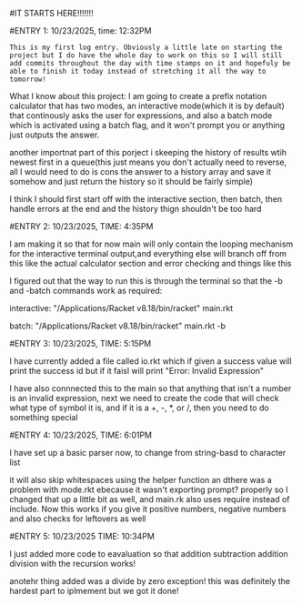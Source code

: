 #IT STARTS HERE!!!!!!!

#ENTRY 1: 10/23/2025, time: 12:32PM

	This is my first log entry. Obviously a little late on starting the project but I do have the whole day to work on this so I will still add commits throughout the day with time stamps on it and hopefuly be able to finish it today instead of stretching it all the way to tomorrow!

What I know about this project: I am going to create a prefix notation calculator that has two modes, an interactive mode(which it is by default) that continously asks the user for expressions, and also a batch mode which is activated using a batch flag, and it won't prompt you or anything just outputs the answer.

another importnat part of this porject i skeeping the history of results wtih newest first in a queue(this just means you don't actually need to reverse, all I would need to do is cons the answer to a history array and save it somehow and just return the history so it should be fairly simple)


I think I should first start off with the interactive section, then batch, then handle errors at the end and the history thign shouldn't be too hard


#ENTRY 2: 10/23/2025, TIME: 4:35PM


I am making it so that for now main will only contain the looping mechanism for the interactive terminal output,and everything else will branch off from this like the actual calculator section and error checking and things like this

I figured out that the way to run this is through the terminal so that the -b and -batch commands work as required:

interactive: "/Applications/Racket v8.18/bin/racket" main.rkt 

batch: "/Applications/Racket v8.18/bin/racket" main.rkt -b

#ENTRY 3: 10/23/2025, TIME: 5:15PM

I have currently added a file called io.rkt which if given a success value will print the success id but if it faisl will print "Error: Invalid Expression"


I have also connnected this to the main so that anything that isn't a number is an invalid expression, next we need to create the code that will check what type of symbol it is, and if it is a +, -, *, or /, then you need to do something special



#ENTRY 4: 10/23/2025, TIME: 6:01PM

I have set up a basic parser now, to change from string-basd to character list 

it will also skip whitespaces using the helper function an dthere was a problem with mode.rkt ebecause it wasn't exporting prompt? properly so I changed that up a little bit as well, and main.rk also uses require instead of include. Now this works if you give it positive numbers, negative numbers and also checks for leftovers as well

#ENTRY 5: 10/23/2025 TIME: 10:34PM


I just added more code to eavaluation so that addition subtraction addition division with the recursion works!

anotehr thing added was a divide by zero exception! this was definitely the hardest part to iplmement but we got it done!





